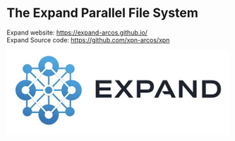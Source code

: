 # The Expand Parallel File System

Expand website: https://expand-arcos.github.io/ <br>
Expand Source code: https://github.com/xpn-arcos/xpn

![New logo for the Expand Parallel File System.](xpn-logo.png)
